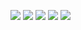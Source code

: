

![](./assets/tela.1.png)
![](./assets/tela.2.png)
![](./assets/tela.3.png)
![](./assets/tela.4.png)
![](./assets/tela.5.png)


